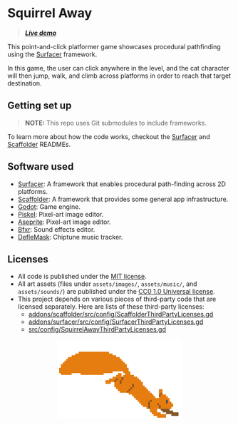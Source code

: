 # Squirrel Away

> _**[Live demo](https://snoringcat.games/play/squirrel-away)**_

This point-and-click platformer game showcases procedural pathfinding using the [Surfacer](https://github.com/SnoringCatGames/surfacer/) framework.

In this game, the user can click anywhere in the level, and the cat character will then jump, walk, and climb across platforms in order to reach that target destination.

## Getting set up

> **NOTE:** This repo uses Git submodules to include frameworks.

To learn more about how the code works, checkout the [Surfacer](https://github.com/SnoringCatGames/surfacer/) and [Scaffolder](https://github.com/SnoringCatGames/scaffolder/) READMEs.

## Software used

-   [Surfacer](https://github.com/SnoringCatGames/surfacer/): A framework that enables procedural path-finding across 2D platforms.
-   [Scaffolder](https://github.com/SnoringCatGames/scaffolder/): A framework that provides some general app infrastructure.
-   [Godot](https://godotengine.org/): Game engine.
-   [Piskel](https://www.piskelapp.com/user/5663844106502144): Pixel-art image editor.
-   [Aseprite](https://www.aseprite.org/): Pixel-art image editor.
-   [Bfxr](https://www.bfxr.net/): Sound effects editor.
-   [DefleMask](https://deflemask.com/): Chiptune music tracker.

## Licenses

-   All code is published under the [MIT license](LICENSE).
-   All art assets (files under `assets/images/`, `assets/music/`, and `assets/sounds/`) are published under the [CC0 1.0 Universal license](https://creativecommons.org/publicdomain/zero/1.0/deed.en).
-   This project depends on various pieces of third-party code that are licensed separately. Here are lists of these third-party licenses:
    -   [addons/scaffolder/src/config/ScaffolderThirdPartyLicenses.gd](https://github.com/SnoringCatGames/scaffolder/blob/master/src/config/ScaffolderThirdPartyLicenses.gd)
    -   [addons/surfacer/src/config/SurfacerThirdPartyLicenses.gd](https://github.com/SnoringCatGames/surfacer/blob/master/src/config/SurfacerThirdPartyLicenses.gd)
    -   [src/config/SquirrelAwayThirdPartyLicenses.gd](./src/config/SquirrelAwayThirdPartyLicenses.gd)

<p align="center">
  <img src="assets/images/loading.gif"
       alt="An animated GIF showing a squirrel running">
</p>
